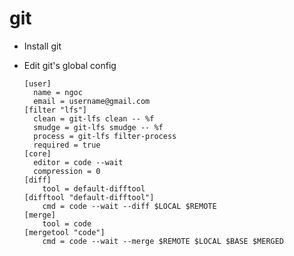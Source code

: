 # git

- Install git
- Edit git's global config

      [user]
        name = ngoc
        email = username@gmail.com
      [filter "lfs"]
        clean = git-lfs clean -- %f
        smudge = git-lfs smudge -- %f
        process = git-lfs filter-process
        required = true
      [core]
        editor = code --wait
        compression = 0
      [diff]
          tool = default-difftool
      [difftool "default-difftool"]
          cmd = code --wait --diff $LOCAL $REMOTE
      [merge]
          tool = code
      [mergetool "code"]
          cmd = code --wait --merge $REMOTE $LOCAL $BASE $MERGED
